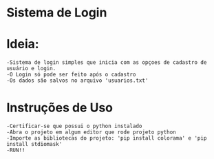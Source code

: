 # Sistema de Login

# Ideia:
	-Sistema de login simples que inicia com as opçoes de cadastro de usuário e login.
	-O Login só pode ser feito após o cadastro
	-Os dados são salvos no arquivo 'usuarios.txt'


# Instruções de Uso
 
	-Certificar-se que possui o python instalado
	-Abra o projeto em algum editor que rode projeto python
	-Importe as bibliotecas do projeto: 'pip install colorama' e 'pip install stdiomask'
	-RUN!!
  
